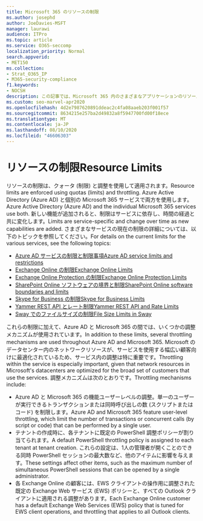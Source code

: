 ```yaml
---
title: Microsoft 365 のリソースの制限
ms.author: josephd
author: JoeDavies-MSFT
manager: laurawi
audience: ITPro
ms.topic: article
ms.service: O365-seccomp
localization_priority: Normal
search.appverid:
- MET150
ms.collection:
- Strat_O365_IP
- M365-security-compliance
f1.keywords:
- NOCSH
description: この記事では、Microsoft 365 内のさまざまなアプリケーションのリソース制限についての情報を確認できます。
ms.custom: seo-marvel-apr2020
ms.openlocfilehash: 4d2e7987620891ddeac2c4fa08aaeb203f001f57
ms.sourcegitcommit: 8634215e257ba2d49832a8f5947700fd00f18ece
ms.translationtype: MT
ms.contentlocale: ja-JP
ms.lasthandoff: 08/10/2020
ms.locfileid: "46606303"
---
```

# <a name="resource-limits"></a><span data-ttu-id="38273-103">リソースの制限</span><span class="sxs-lookup"><span data-stu-id="38273-103">Resource Limits</span></span>

<span data-ttu-id="38273-104">リソースの制限は、クォータ (制限) と調整を使用して適用されます。</span><span class="sxs-lookup"><span data-stu-id="38273-104">Resource limits are enforced using quotas (limits) and throttling.</span></span> <span data-ttu-id="38273-105">Azure Active Directory (Azure AD) と個別の Microsoft 365 サービスで両方を使用します。</span><span class="sxs-lookup"><span data-stu-id="38273-105">Azure Active Directory (Azure AD) and the individual Microsoft 365 services use both.</span></span> <span data-ttu-id="38273-106">新しい機能が追加されると、制限はサービスに依存し、時間の経過と共に変化します。</span><span class="sxs-lookup"><span data-stu-id="38273-106">Limits are service-specific and change over time as new capabilities are added.</span></span> <span data-ttu-id="38273-107">さまざまなサービスの現在の制限の詳細については、以下のトピックを参照してください。</span><span class="sxs-lookup"><span data-stu-id="38273-107">For details on the current limits for the various services, see the following topics:</span></span>

- [<span data-ttu-id="38273-108">Azure AD サービスの制限と制限事項</span><span class="sxs-lookup"><span data-stu-id="38273-108">Azure AD service limits and restrictions</span></span>](https://docs.microsoft.com/azure/azure-resource-manager/management/azure-subscription-service-limits)
- [<span data-ttu-id="38273-109">Exchange Online の制限</span><span class="sxs-lookup"><span data-stu-id="38273-109">Exchange Online Limits</span></span>](https://technet.microsoft.com/library/exchange-online-limits.aspx)
- [<span data-ttu-id="38273-110">Exchange Online Protection の制限</span><span class="sxs-lookup"><span data-stu-id="38273-110">Exchange Online Protection Limits</span></span>](https://technet.microsoft.com/library/exchange-online-protection-limits.aspx)
- [<span data-ttu-id="38273-111">SharePoint Online ソフトウェアの境界と制限</span><span class="sxs-lookup"><span data-stu-id="38273-111">SharePoint Online software boundaries and limits</span></span>](https://support.office.com/article/SharePoint-Online-software-boundaries-and-limits-8F34FF47-B749-408B-ABC0-B605E1F6D498)
- [<span data-ttu-id="38273-112">Skype for Business の制限</span><span class="sxs-lookup"><span data-stu-id="38273-112">Skype for Business Limits</span></span>](https://technet.microsoft.com/library/skype-for-business-online-limits.aspx)
- [<span data-ttu-id="38273-113">Yammer REST API とレート制限</span><span class="sxs-lookup"><span data-stu-id="38273-113">Yammer REST API and Rate Limits</span></span>](https://developer.yammer.com/docs/rest-api-rate-limits)
- [<span data-ttu-id="38273-114">Sway でのファイルサイズの制限</span><span class="sxs-lookup"><span data-stu-id="38273-114">File Size Limits in Sway</span></span>](https://support.office.com/article/File-size-limits-in-Sway-4db21bc6-b42b-499f-9272-66e089db109f)

<span data-ttu-id="38273-115">これらの制限に加えて、Azure AD と Microsoft 365 の間では、いくつかの調整メカニズムが使用されています。</span><span class="sxs-lookup"><span data-stu-id="38273-115">In addition to these limits, several throttling mechanisms are used throughout Azure AD and Microsoft 365.</span></span> <span data-ttu-id="38273-116">Microsoft のデータセンター内のネットワークリソースが、サービスを使用する幅広い顧客向けに最適化されているため、サービス内の調整は特に重要です。</span><span class="sxs-lookup"><span data-stu-id="38273-116">Throttling within the service is especially important, given that network resources in Microsoft's datacenters are optimized for the broad set of customers that use the services.</span></span> <span data-ttu-id="38273-117">調整メカニズムは次のとおりです。</span><span class="sxs-lookup"><span data-stu-id="38273-117">Throttling mechanisms include:</span></span>

- <span data-ttu-id="38273-118">Azure AD と Microsoft 365 の機能ユーザーレベルの調整。単一のユーザーが実行できるトランザクションまたは同時呼び出しの数 (スクリプトまたはコード) を制限します。</span><span class="sxs-lookup"><span data-stu-id="38273-118">Azure AD and Microsoft 365 feature user-level throttling, which limit the number of transactions or concurrent calls (by script or code) that can be performed by a single user.</span></span>
- <span data-ttu-id="38273-119">テナントの作成時に、各テナントに既定の PowerShell 調整ポリシーが割り当てられます。</span><span class="sxs-lookup"><span data-stu-id="38273-119">A default PowerShell throttling policy is assigned to each tenant at tenant creation.</span></span> <span data-ttu-id="38273-120">これらの設定は、1人の管理者が開くことのできる同時 PowerShell セッションの最大数など、他のアイテムに影響を与えます。</span><span class="sxs-lookup"><span data-stu-id="38273-120">These settings affect other items, such as the maximum number of simultaneous PowerShell sessions that can be opened by a single administrator.</span></span>
- <span data-ttu-id="38273-121">各 Exchange Online の顧客には、EWS クライアントの操作用に調整された既定の Exchange Web サービス (EWS) ポリシーと、すべての Outlook クライアントに適用される調整があります。</span><span class="sxs-lookup"><span data-stu-id="38273-121">Each Exchange Online customer has a default Exchange Web Services (EWS) policy that is tuned for EWS client operations, and throttling that applies to all Outlook clients.</span></span>
